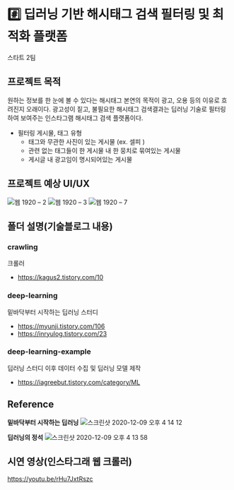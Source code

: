 # #️⃣ 딥러닝 기반 해시태그 검색 필터링 및 최적화 플랫폼

스타트 2팀

## 프로젝트 목적

원하는 정보를 한 눈에 볼 수 있다는 해시태그 본연의 목적이 광고, 오용 등의 이유로 흐려진지 오래이다. 광고성이 짙고, 불필요한 해시태그 검색결과는 딥러닝 기술로 필터링하여 보여주는 인스타그램 해시태그 검색 플랫폼이다.

- 필터링 게시물, 태그 유형
    - 태그와 무관한 사진이 있는 게시물 (ex. 셀피 )
    - 관련 없는 태그들이 한 게시물 내 한 뭉치로 묶여있는 게시물
    - 게시글 내 광고임이 명시되어있는 게시물
    
## 프로젝트 예상 UI/UX

![웹 1920 – 2](https://user-images.githubusercontent.com/55133794/101447690-11ec9a00-3969-11eb-9014-31f8e3e93187.png)
![웹 1920 – 3](https://user-images.githubusercontent.com/55133794/101447731-1e70f280-3969-11eb-984b-0bb5e6743c3b.png)
![웹 1920 – 7](https://user-images.githubusercontent.com/55133794/101447734-1f098900-3969-11eb-868d-f8f66dc6e480.png)


## 폴더 설명(기술블로그 내용)


### crawling
크롤러
- https://kagus2.tistory.com/10


### deep-learning
밑바닥부터 시작하는 딥러닝 스터디
- https://myunji.tistory.com/106
- https://inryulog.tistory.com/23


### deep-learning-example
딥러닝 스터디 이후 데이터 수집 및 딥러닝 모델 제작
- https://iagreebut.tistory.com/category/ML



## Reference

**밑바닥부터 시작하는 딥러닝**
![스크린샷 2020-12-09 오후 4 14 12](https://user-images.githubusercontent.com/74401770/101597165-ae7e6d00-3a39-11eb-9f7a-64f4de90daa6.png)


**딥러닝의 정석** 
![스크린샷 2020-12-09 오후 4 13 58](https://user-images.githubusercontent.com/74401770/101597195-b8a06b80-3a39-11eb-8f93-d8e41243a572.png)


## 시연 영상(인스타그래 웹 크롤러)

https://youtu.be/rHu7JxtRszc

